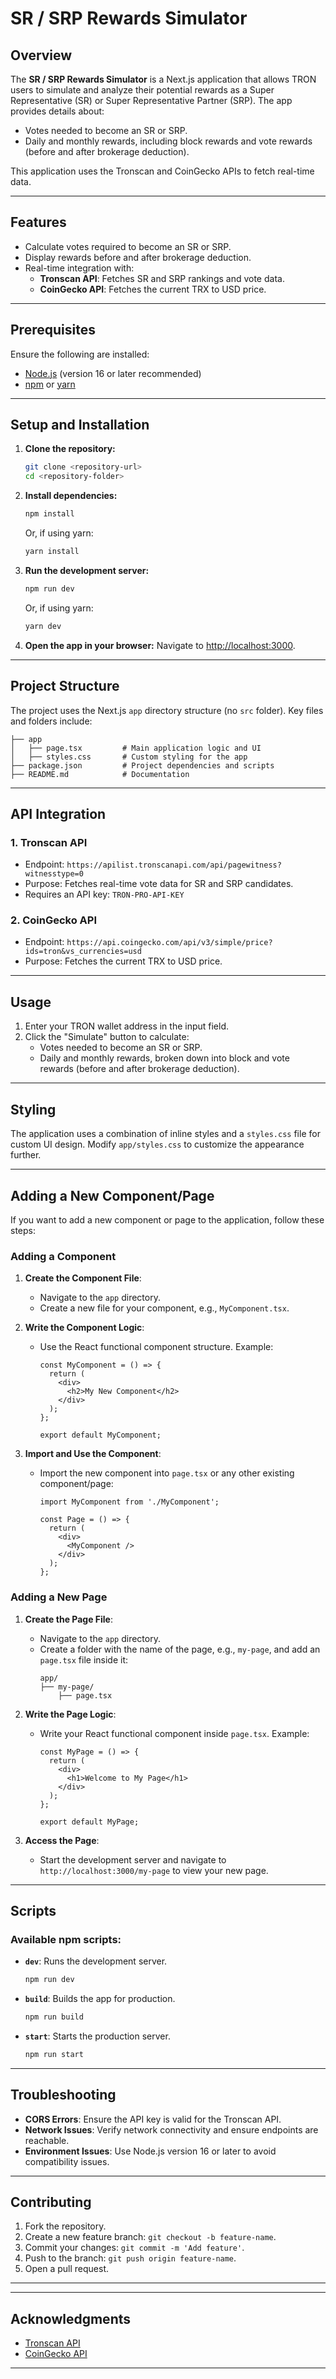 # SR / SRP Rewards Simulator

## Overview
The **SR / SRP Rewards Simulator** is a Next.js application that allows TRON users to simulate and analyze their potential rewards as a Super Representative (SR) or Super Representative Partner (SRP). The app provides details about:

- Votes needed to become an SR or SRP.
- Daily and monthly rewards, including block rewards and vote rewards (before and after brokerage deduction).

This application uses the Tronscan and CoinGecko APIs to fetch real-time data.

---

## Features
- Calculate votes required to become an SR or SRP.
- Display rewards before and after brokerage deduction.
- Real-time integration with:
  - **Tronscan API**: Fetches SR and SRP rankings and vote data.
  - **CoinGecko API**: Fetches the current TRX to USD price.

---

## Prerequisites
Ensure the following are installed:

- [Node.js](https://nodejs.org/) (version 16 or later recommended)
- [npm](https://www.npmjs.com/) or [yarn](https://yarnpkg.com/)

---

## Setup and Installation

1. **Clone the repository:**
   ```bash
   git clone <repository-url>
   cd <repository-folder>
   ```

2. **Install dependencies:**
   ```bash
   npm install
   ```
   Or, if using yarn:
   ```bash
   yarn install
   ```

3. **Run the development server:**
   ```bash
   npm run dev
   ```
   Or, if using yarn:
   ```bash
   yarn dev
   ```

4. **Open the app in your browser:**
   Navigate to [http://localhost:3000](http://localhost:3000).

---

## Project Structure

The project uses the Next.js `app` directory structure (no `src` folder). Key files and folders include:

```
├── app
│   ├── page.tsx         # Main application logic and UI
│   ├── styles.css       # Custom styling for the app
├── package.json         # Project dependencies and scripts
├── README.md            # Documentation
```

---

## API Integration

### 1. **Tronscan API**
   - Endpoint: `https://apilist.tronscanapi.com/api/pagewitness?witnesstype=0`
   - Purpose: Fetches real-time vote data for SR and SRP candidates.
   - Requires an API key: `TRON-PRO-API-KEY`

### 2. **CoinGecko API**
   - Endpoint: `https://api.coingecko.com/api/v3/simple/price?ids=tron&vs_currencies=usd`
   - Purpose: Fetches the current TRX to USD price.

---

## Usage

1. Enter your TRON wallet address in the input field.
2. Click the "Simulate" button to calculate:
   - Votes needed to become an SR or SRP.
   - Daily and monthly rewards, broken down into block and vote rewards (before and after brokerage deduction).

---

## Styling
The application uses a combination of inline styles and a `styles.css` file for custom UI design. Modify `app/styles.css` to customize the appearance further.

---

## Adding a New Component/Page

If you want to add a new component or page to the application, follow these steps:

### Adding a Component
1. **Create the Component File**:
   - Navigate to the `app` directory.
   - Create a new file for your component, e.g., `MyComponent.tsx`.

2. **Write the Component Logic**:
   - Use the React functional component structure. Example:
     ```tsx
     const MyComponent = () => {
       return (
         <div>
           <h2>My New Component</h2>
         </div>
       );
     };

     export default MyComponent;
     ```

3. **Import and Use the Component**:
   - Import the new component into `page.tsx` or any other existing component/page:
     ```tsx
     import MyComponent from './MyComponent';
     
     const Page = () => {
       return (
         <div>
           <MyComponent />
         </div>
       );
     };
     ```

### Adding a New Page
1. **Create the Page File**:
   - Navigate to the `app` directory.
   - Create a folder with the name of the page, e.g., `my-page`, and add an `page.tsx` file inside it:
     ```
     app/
     ├── my-page/
         ├── page.tsx
     ```

2. **Write the Page Logic**:
   - Write your React functional component inside `page.tsx`. Example:
     ```tsx
     const MyPage = () => {
       return (
         <div>
           <h1>Welcome to My Page</h1>
         </div>
       );
     };

     export default MyPage;
     ```

3. **Access the Page**:
   - Start the development server and navigate to `http://localhost:3000/my-page` to view your new page.

---

## Scripts

### Available npm scripts:

- **`dev`**: Runs the development server.
  ```bash
  npm run dev
  ```

- **`build`**: Builds the app for production.
  ```bash
  npm run build
  ```

- **`start`**: Starts the production server.
  ```bash
  npm run start
  ```

---

## Troubleshooting

- **CORS Errors**:
  Ensure the API key is valid for the Tronscan API.
- **Network Issues**:
  Verify network connectivity and ensure endpoints are reachable.
- **Environment Issues**:
  Use Node.js version 16 or later to avoid compatibility issues.

---

## Contributing

1. Fork the repository.
2. Create a new feature branch: `git checkout -b feature-name`.
3. Commit your changes: `git commit -m 'Add feature'`.
4. Push to the branch: `git push origin feature-name`.
5. Open a pull request.

---

---

## Acknowledgments
- [Tronscan API](https://docs.tronscan.org/)
- [CoinGecko API](https://www.coingecko.com/en/api)

---


